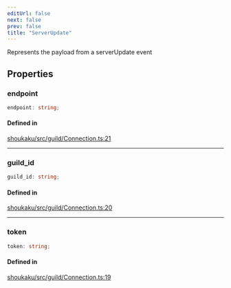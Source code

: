 ```yaml
---
editUrl: false
next: false
prev: false
title: "ServerUpdate"
---
```


Represents the payload from a serverUpdate event

## Properties

<a id="endpoint" name="endpoint"></a>

### endpoint

```ts
endpoint: string;
```

#### Defined in

[shoukaku/src/guild/Connection.ts:21](https://github.com/shipgirlproject/shoukaku/blob/9d5588e950f8b8cbe3cdd5386a275943ff6fdba1/src/guild/Connection.ts#L21)

***

<a id="guild_id" name="guild_id"></a>

### guild\_id

```ts
guild_id: string;
```

#### Defined in

[shoukaku/src/guild/Connection.ts:20](https://github.com/shipgirlproject/shoukaku/blob/9d5588e950f8b8cbe3cdd5386a275943ff6fdba1/src/guild/Connection.ts#L20)

***

<a id="token" name="token"></a>

### token

```ts
token: string;
```

#### Defined in

[shoukaku/src/guild/Connection.ts:19](https://github.com/shipgirlproject/shoukaku/blob/9d5588e950f8b8cbe3cdd5386a275943ff6fdba1/src/guild/Connection.ts#L19)
